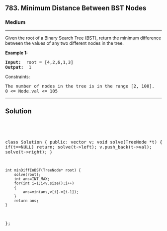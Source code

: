 
<h2><a href="https://leetcode.com/problems/minimum-distance-between-bst-nodes/description/"></a>783. Minimum Distance Between BST Nodes</h2>
<h3>Medium</h3>
<hr>
<div><p>
 Given the root of a Binary Search Tree (BST), return the minimum difference between the values of any two different nodes in the tree.
</p>


<p><strong>Example 1:</strong></p>
<pre><strong>Input:</strong>  root = [4,2,6,1,3]
<strong>Output:</strong>  1
</pre>


Constraints:
<pre>
The number of nodes in the tree is in the range [2, 100].
0 <= Node.val <= 105
</pre>
<hr>
 <h2><strong><b>Solution</b></strong></h2>
 <br>
 <pre>
 
        
class Solution {
public:
    vector<int> v;
    void solve(TreeNode *t)
    {
        if(t==NULL) return;
        solve(t->left);
        v.push_back(t->val);
        solve(t->right);
    }
   
    int minDiffInBST(TreeNode* root) {
        solve(root);
        int ans=INT_MAX;
        for(int i=1;i<v.size();i++)
        {
            ans=min(ans,v[i]-v[i-1]);
        }
        return ans;
    }
};
          
 </pre>

